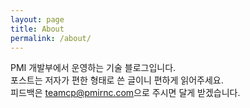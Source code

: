 ```yaml
---
layout: page
title: About
permalink: /about/
---
```


<div class="team-images" style="width:100%; height: 100vh; background-image: url(/assets/images/teamcp04.jpg)">
    <div>
        PMI 개발부에서 운영하는 기술 블로그입니다.<br/>
        포스트는 저자가 편한 형태로 쓴 글이니 편하게 읽어주세요.<br/>
        피드백은 <a href="mailto:teamcp@pmirnc.com">teamcp@pmirnc.com</a>으로 주시면 달게 받겠습니다.
    </div>
    <h5></h5>
</div>

